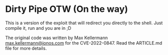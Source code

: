 # Dirty Pipe OTW (On the way)
This is a version of the exploit that will redirect you directly to the shell. Just compile it, run and you are in ;D

The original code was written by  Max Kellermann <max.kellermann@ionos.com> for the CVE-2022-0847. Read the ARTICLE.md file for more details.